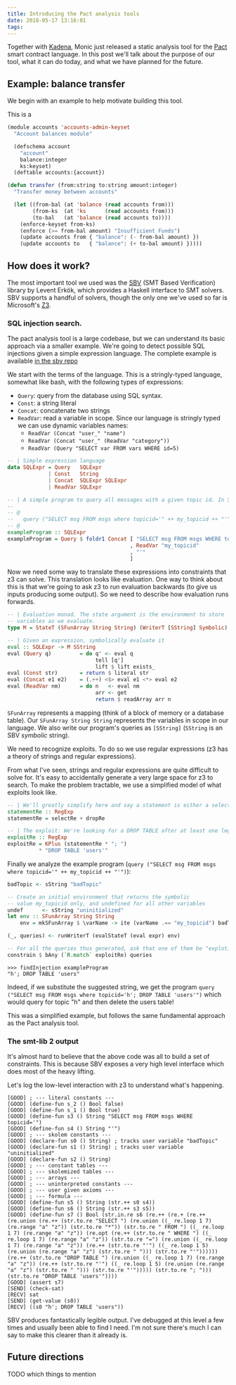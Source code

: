 ```yaml
---
title: Introducing the Pact analysis tools
date: 2018-05-17 13:16:01
tags:
---
```


Together with [Kadena](http://kadena.io/), Monic just released a static analysis tool for the [Pact](https://github.com/kadena-io/pact) smart contract language. In this post we'll talk about the purpose of our tool, what it can do today, and what we have planned for the future.

## Example: balance transfer

We begin with an example to help motivate building this tool.

This is a

```lisp
(module accounts 'accounts-admin-keyset
  "Account balances module"

  (defschema account
    "account"
    balance:integer
    ks:keyset)
  (deftable accounts:{account})

(defun transfer (from:string to:string amount:integer)
  "Transfer money between accounts"

  (let ((from-bal (at 'balance (read accounts from)))
        (from-ks  (at 'ks      (read accounts from)))
        (to-bal   (at 'balance (read accounts to))))
    (enforce-keyset from-ks)
    (enforce (>= from-bal amount) "Insufficient Funds")
    (update accounts from { "balance": (- from-bal amount) })
    (update accounts to   { "balance": (+ to-bal amount) }))))
```

## How does it work?

The most important tool we used was the [SBV](http://leventerkok.github.io/sbv/) (SMT Based Verification) library by Levent Erkök, which provides a Haskell interface to SMT solvers. SBV supports a handful of solvers, though the only one we've used so far is Microsoft's [Z3](https://github.com/Z3Prover/z3).

### SQL injection search.

The pact analysis tool is a large codebase, but we can understand its basic approach via a smaller example. We're going to detect possible SQL injections given a simple expression language. The complete example is available [in the sbv repo](https://github.com/LeventErkok/sbv/blob/bfc6c80fe4e4546ba26a1bd045e87b88e973f7f4/Documentation/SBV/Examples/Strings/SQLInjection.hs)

We start with the terms of the language. This is a stringly-typed language, somewhat like bash, with the following types of expressions:

* `Query`: query from the database using SQL syntax.
* `Const`: a string literal
* `Concat`: concatenate two strings
* `ReadVar`: read a variable in scope. Since our language is stringly typed we can use dynamic variables names:
  - `ReadVar (Concat "user_" "name")`
  - `ReadVar (Concat "user_" (ReadVar "category"))`
  - `ReadVar (Query "SELECT var FROM vars WHERE id=5)`

```haskell
-- | Simple expression language
data SQLExpr = Query   SQLExpr
             | Const   String
             | Concat  SQLExpr SQLExpr
             | ReadVar SQLExpr

-- | A simple program to query all messages with a given topic id. In SQL like notation:
--
-- @
--   query ("SELECT msg FROM msgs where topicid='" ++ my_topicid ++ "'")
-- @
exampleProgram :: SQLExpr
exampleProgram = Query $ foldr1 Concat [ "SELECT msg FROM msgs WHERE topicid='"
                                       , ReadVar "my_topicid"
                                       , "'"
                                       ]
```

Now we need some way to translate these expressions into constraints that z3 can solve. This translation looks like evaluation. One way to think about this is that we're going to ask z3 to run evaluation backwards (to give us inputs producing some output). So we need to describe how evaluation runs forwards.

```haskell
-- | Evaluation monad. The state argument is the environment to store
-- variables as we evaluate.
type M = StateT (SFunArray String String) (WriterT [SString] Symbolic)

-- | Given an expression, symbolically evaluate it
eval :: SQLExpr -> M SString
eval (Query q)         = do q' <- eval q
                            tell [q']
                            lift $ lift exists_
eval (Const str)       = return $ literal str
eval (Concat e1 e2)    = (.++) <$> eval e1 <*> eval e2
eval (ReadVar nm)      = do n   <- eval nm
                            arr <- get
                            return $ readArray arr n
```

`SFunArray` represents a mapping (think of a block of memory or a database table). Our `SFunArray String String` represents the variables in scope in our language. We also write our program's queries as `[SString]` (`SString` is an SBV *symbolic* string).

We need to recognize exploits. To do so we use regular expressions (z3 has a theory of strings and regular expressions).

From what I've seen, strings and regular expressions are quite difficult to solve for. It's easy to accidentally generate a very large space for z3 to search. To make the problem tractable, we use a simplified model of what exploits look like.

```haskell
-- | We'll greatly simplify here and say a statement is either a select or a drop:
statementRe :: RegExp
statementRe = selectRe + dropRe

-- | The exploit: We're looking for a DROP TABLE after at least one legitimate command.
exploitRe :: RegExp
exploitRe = KPlus (statementRe * "; ")
          * "DROP TABLE 'users'"
```

Finally we analyze the example program (`query ("SELECT msg FROM msgs where topicid='" ++ my_topicid ++ "'")`):

```haskell
badTopic <- sString "badTopic"

-- Create an initial environment that returns the symbolic
-- value my_topicid only, and undefined for all other variables
undef      <- sString "uninitialized"
let env :: SFunArray String String
    env = mkSFunArray $ \varName -> ite (varName .== "my_topicid") badTopic undef

(_, queries) <- runWriterT (evalStateT (eval expr) env)

-- For all the queries thus generated, ask that one of them be "explotiable"
constrain $ bAny (`R.match` exploitRe) queries
```

```
>>> findInjection exampleProgram
"h'; DROP TABLE 'users"
```

Indeed, if we substitute the suggested string, we get the program `query ("SELECT msg FROM msgs where topicid='h'; DROP TABLE 'users'")` which would query for topic "h" and then delete the users table!

This was a simplified example, but follows the same fundamental approach as the Pact analysis tool.

### The smt-lib 2 output

It's almost hard to believe that the above code was all to build a set of constraints. This is because SBV exposes a very high level interface which does most of the heavy lifting.

Let's log the low-level interaction with z3 to understand what's happening.

```
[GOOD] ; --- literal constants ---
[GOOD] (define-fun s_2 () Bool false)
[GOOD] (define-fun s_1 () Bool true)
[GOOD] (define-fun s3 () String "SELECT msg FROM msgs WHERE topicid='")
[GOOD] (define-fun s4 () String "'")
[GOOD] ; --- skolem constants ---
[GOOD] (declare-fun s0 () String) ; tracks user variable "badTopic"
[GOOD] (declare-fun s1 () String) ; tracks user variable "uninitialized"
[GOOD] (declare-fun s2 () String)
[GOOD] ; --- constant tables ---
[GOOD] ; --- skolemized tables ---
[GOOD] ; --- arrays ---
[GOOD] ; --- uninterpreted constants ---
[GOOD] ; --- user given axioms ---
[GOOD] ; --- formula ---
[GOOD] (define-fun s5 () String (str.++ s0 s4))
[GOOD] (define-fun s6 () String (str.++ s3 s5))
[GOOD] (define-fun s7 () Bool (str.in.re s6 (re.++ (re.+ (re.++ (re.union (re.++ (str.to.re "SELECT ") (re.union ((_ re.loop 1 7) (re.range "a" "z")) (str.to.re "*")) (str.to.re " FROM ") ((_ re.loop 1 7) (re.range "a" "z")) (re.opt (re.++ (str.to.re " WHERE ") ((_ re.loop 1 7) (re.range "a" "z")) (str.to.re "=") (re.union ((_ re.loop 1 7) (re.range "a" "z")) (re.++ (str.to.re "'") ((_ re.loop 1 5) (re.union (re.range "a" "z") (str.to.re " "))) (str.to.re "'")))))) (re.++ (str.to.re "DROP TABLE ") (re.union ((_ re.loop 1 7) (re.range "a" "z")) (re.++ (str.to.re "'") ((_ re.loop 1 5) (re.union (re.range "a" "z") (str.to.re " "))) (str.to.re "'"))))) (str.to.re "; "))) (str.to.re "DROP TABLE 'users'"))))
[GOOD] (assert s7)
[SEND] (check-sat)
[RECV] sat
[SEND] (get-value (s0))
[RECV] ((s0 "h'; DROP TABLE 'users"))
```

SBV produces fantastically legible output. I've debugged at this level a few times and usually been able to find I need. I'm not sure there's much I can say to make this clearer than it already is.

## Future directions

TODO which things to mention
